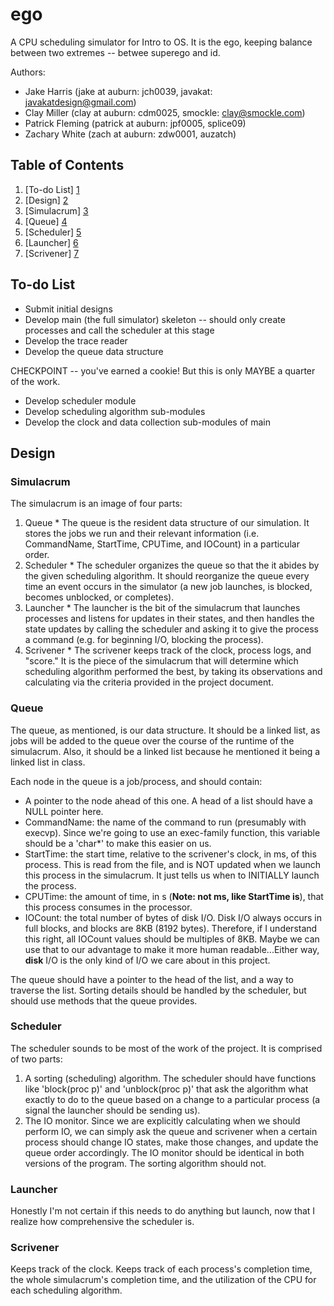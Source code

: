 ego
===

A CPU scheduling simulator for Intro to OS. It is the ego, keeping balance between two extremes -- betwee superego and id.

Authors:
* Jake Harris (jake at auburn: jch0039, javakat: javakatdesign@gmail.com)
* Clay Miller (clay at auburn: cdm0025, smockle: clay@smockle.com)
* Patrick Fleming (patrick at auburn: jpf0005, splice09)
* Zachary White (zach at auburn: zdw0001, auzatch)


Table of Contents
-----------------
1. [To-do List] [1]
2. [Design] [2]
  1. [Simulacrum] [3]
  2. [Queue] [4]
  3. [Scheduler] [5]
  4. [Launcher] [6]
  5. [Scrivener] [7]

To-do List
----------
* Submit initial designs
* Develop main (the full simulator) skeleton -- should only create processes and call the scheduler at this stage
* Develop the trace reader
* Develop the queue data structure

CHECKPOINT -- you've earned a cookie! But this is only MAYBE a quarter of the work.

* Develop scheduler module
* Develop scheduling algorithm sub-modules
* Develop the clock and data collection sub-modules of main

Design
------

### Simulacrum

The simulacrum is an image of four parts:
  1. Queue
    * The queue is the resident data structure of our simulation. It stores the jobs we run and their relevant information (i.e. CommandName, StartTime, CPUTime, and IOCount) in a particular order.
  2. Scheduler
    * The scheduler organizes the queue so that the it abides by the given scheduling algorithm. It should reorganize the queue every time an event occurs in the simulator (a new job launches, is blocked, becomes unblocked, or completes).
  3. Launcher
    * The launcher is the bit of the simulacrum that launches processes and listens for updates in their states, and then handles the state updates by calling the scheduler and asking it to give the process a command (e.g. for beginning I/O, blocking the process).
  4. Scrivener
    * The scrivener keeps track of the clock, process logs, and "score." It is the piece of the simulacrum that will determine which scheduling algorithm performed the best, by taking its observations and calculating via the criteria provided in the project document.


### Queue

The queue, as mentioned, is our data structure. It should be a linked list, as jobs will be added to the queue over the course of the runtime of the simulacrum. Also, it should be a linked list because he mentioned it being a linked list in class. 

Each node in the queue is a job/process, and should contain:
  * A pointer to the node ahead of this one. A head of a list should have a NULL pointer here.
  * CommandName: the name of the command to run (presumably with execvp). Since we're going to use an exec-family function, this variable should be a 'char\*' to make this easier on us.
  * StartTime: the start time, relative to the scrivener's clock, in ms, of this process. This is read from the file, and is NOT updated when we launch this process in the simulacrum. It just tells us when to INITIALLY launch the process.
  * CPUTime: the amount of time, in s (**Note: not ms, like StartTime is**), that this process consumes in the processor.
  * IOCount: the total number of bytes of disk I/O. Disk I/O always occurs in full blocks, and blocks are 8KB (8192 bytes). Therefore, if I understand this right, all IOCount values should be multiples of 8KB. Maybe we can use that to our advantage to make it more human readable...Either way, **disk** I/O is the only kind of I/O we care about in this project.

The queue should have a pointer to the head of the list, and a way to traverse the list. Sorting details should be handled by the scheduler, but should use methods that the queue provides.

### Scheduler

The scheduler sounds to be most of the work of the project. It is comprised of two parts:
  1. A sorting (scheduling) algorithm. The scheduler should have functions like 'block(proc p)' and 'unblock(proc p)' that ask the algorithm what exactly to do to the queue based on a change to a particular process (a signal the launcher should be sending us).
  2. The IO monitor. Since we are explicitly calculating when we should perform IO, we can simply ask the queue and scrivener when a certain process should change IO states, make those changes, and update the queue order accordingly. The IO monitor should be identical in both versions of the program. The sorting algorithm should not.

### Launcher
  
Honestly I'm not certain if this needs to do anything but launch, now that I realize how comprehensive the scheduler is.

### Scrivener

Keeps track of the clock. Keeps track of each process's completion time, the whole simulacrum's completion time, and the utilization of the CPU for each scheduling algorithm.


[1]: #to-do-list "To-do List"
[2]: #design "Design"
[3]: #simulacrum "Simulacrum"
[4]: #queue "Queue"
[5]: #scheduler "Scheduler"
[6]: #launcher "Launcher"
[7]: #scrivener "Scrivener"
